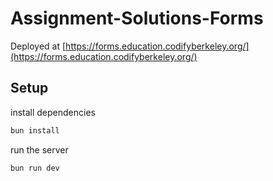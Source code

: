 # Assignment-Solutions-Forms

Deployed at [https://forms.education.codifyberkeley.org/](https://forms.education.codifyberkeley.org/)

## Setup

install dependencies

```bash
bun install
```

run the server

```bash
bun run dev
```
